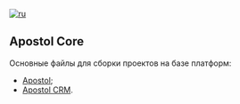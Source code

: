 [![ru](https://img.shields.io/badge/lang-en-green.svg)](https://github.com/apostoldevel/apostol-core/blob/master/README.ru-RU.md)

Apostol Core
-
Основные файлы для сборки проектов на базе платформ:
- [Apostol](https://github.com/apostoldevel/apostol);
- [Apostol CRM](https://github.com/apostoldevel/apostol-crm).

